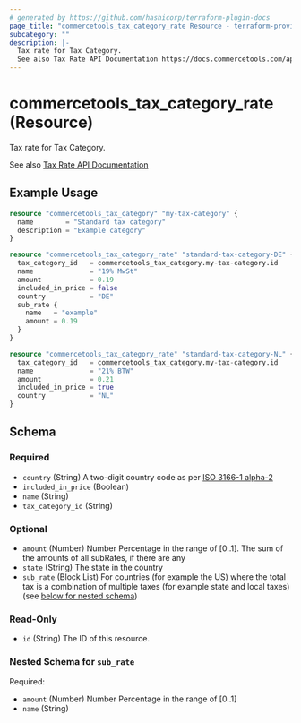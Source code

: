 ```yaml
---
# generated by https://github.com/hashicorp/terraform-plugin-docs
page_title: "commercetools_tax_category_rate Resource - terraform-provider-commercetools"
subcategory: ""
description: |-
  Tax rate for Tax Category.
  See also Tax Rate API Documentation https://docs.commercetools.com/api/projects/taxCategories#taxrate
---
```


# commercetools_tax_category_rate (Resource)

Tax rate for Tax Category. 

See also [Tax Rate API Documentation](https://docs.commercetools.com/api/projects/taxCategories#taxrate)

## Example Usage

```terraform
resource "commercetools_tax_category" "my-tax-category" {
  name        = "Standard tax category"
  description = "Example category"
}

resource "commercetools_tax_category_rate" "standard-tax-category-DE" {
  tax_category_id   = commercetools_tax_category.my-tax-category.id
  name              = "19% MwSt"
  amount            = 0.19
  included_in_price = false
  country           = "DE"
  sub_rate {
    name   = "example"
    amount = 0.19
  }
}

resource "commercetools_tax_category_rate" "standard-tax-category-NL" {
  tax_category_id   = commercetools_tax_category.my-tax-category.id
  name              = "21% BTW"
  amount            = 0.21
  included_in_price = true
  country           = "NL"
}
```

<!-- schema generated by tfplugindocs -->
## Schema

### Required

- `country` (String) A two-digit country code as per [ISO 3166-1 alpha-2](https://en.wikipedia.org/wiki/ISO_3166-1_alpha-2)
- `included_in_price` (Boolean)
- `name` (String)
- `tax_category_id` (String)

### Optional

- `amount` (Number) Number Percentage in the range of [0..1]. The sum of the amounts of all subRates, if there are any
- `state` (String) The state in the country
- `sub_rate` (Block List) For countries (for example the US) where the total tax is a combination of multiple taxes (for example state and local taxes) (see [below for nested schema](#nestedblock--sub_rate))

### Read-Only

- `id` (String) The ID of this resource.

<a id="nestedblock--sub_rate"></a>
### Nested Schema for `sub_rate`

Required:

- `amount` (Number) Number Percentage in the range of [0..1]
- `name` (String)
